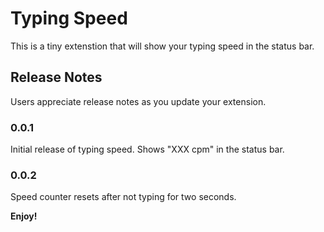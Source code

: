 # Typing Speed

This is a tiny extenstion that will show your typing speed in the status bar.

## Release Notes

Users appreciate release notes as you update your extension.

### 0.0.1

Initial release of typing speed. Shows "XXX cpm" in the status bar.

### 0.0.2

Speed counter resets after not typing for two seconds.

**Enjoy!**